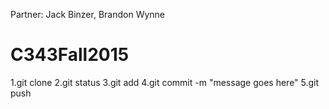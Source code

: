 Partner: Jack Binzer, Brandon Wynne
# C343Fall2015
1.git clone 
2.git status
3.git add <file>
4.git commit -m "message goes here" 
5.git push
